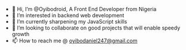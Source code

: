 - 👋 Hi, I’m @Oyibodroid, A Front End Developer from Nigeria
- 👀 I’m interested in backend web development
- 🌱 I’m currently sharpening my JavaScript skills
- 💞️ I’m looking to collaborate on good projects that will enable speedy growth
- 📫 How to reach me @ oyibodaniel247@gmail.com 

<!---
Oyibodroid/Oyibodroid is a ✨ special ✨ repository because its `README.md` (this file) appears on your GitHub profile.
You can click the Preview link to take a look at your changes.
--->

